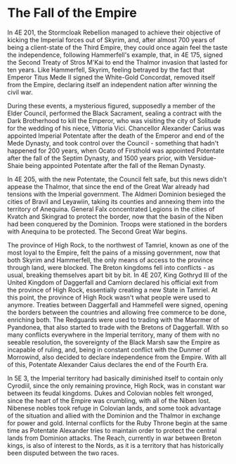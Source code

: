 # The Fall of the Empire

In 4E 201, the Stormcloak Rebellion managed to achieve their objective of kicking the Imperial forces out of Skyrim, and, after almost 700 years of being a client-state of the Third Empire, they could once again feel the taste the independence, following Hammerfell's example, that, in 4E 175, signed the Second Treaty of Stros M'Kai to end the Thalmor invasion that lasted for ten years. Like Hammerfell, Skyrim, feeling betrayed by the fact that Emperor Titus Mede II signed the White-Gold Concordat, removed itself from the Empire, declaring itself an independent nation after winning the civil war.

During these events, a mysterious figured, supposedly a member of the Elder Council, performed the Black Sacrament, sealing a contract with the Dark Brotherhood to kill the Emperor, who was visiting the city of Solitude for the wedding of his niece, Vittoria Vici. Chancellor Alexander Carius was appointed Imperial Potentate after the death of the Emperor and end of the Mede Dynasty, and took control over the Council - something that hadn't happened for 200 years, when Ocato of Firsthold was appointed Potentate after the fall of the Septim Dynasty, and 1500 years prior, with Versidue-Shaie being appointed Potentate after the fall of the Reman Dynasty.

In 4E 205, with the new Potentate, the Council felt safe, but this news didn't appease the Thalmor, that since the end of the Great War already had tensions with the Imperial government. The Aldmeri Dominion besieged the cities of Bravil and Leyawiin, taking its counties and annexing them into the territory of Anequina. General Falx concentrated Legions in the cities of Kvatch and Skingrad to protect the border, now that the basin of the Niben had been conquered by the Dominion. Troops were stationed in the borders with Anequina to be protected. The Second Great War begins.

The province of High Rock, to the northwest of Tamriel, known as one of the most loyal to the Empire, felt the pains of a missing government, now that both Skyrim and Hammerfell, the only means of access to the province through land, were blocked. The Breton kingdoms fell into conflicts - as usual, breaking themselves apart bit by bit. In 4E 207, King Gothryd III of the United Kingdom of Daggerfall and Camlorn declared his official exit from the province of High Rock, essentially creating a new State in Tamriel. At this point, the province of High Rock wasn't what people were used to anymore. Treaties between Daggerfall and Hammefell were signed, opening the borders between the countries and allowing free commerce to be done, enriching both. The Redguards were used to trading with the Maormer of Pyandonea, that also started to trade with the Bretons of Daggerfall. With so many conflicts everywhere in the Imperial territory, many of them with no seeable resolution, the sovereignty of the Black Marsh saw the Empire as incapable of ruling, and, being in constant conflict with the Dunmer of Morrowind, also decided to declare independence from the Empire. With all of this, Potentate Alexander Caius declares the end of the Fourth Era.

In 5E 3, the Imperial territory had basically diminished itself to contain only Cyrodiil, since the only remaining province, High Rock, was in constant war between its feudal kingdoms. Dukes and Colovian nobles felt wronged, since the heart of the Empire was crumbling, with all of the Niben lost. Nibenese nobles took refuge in Colovian lands, and some took advantage of the situation and allied with the Dominion and the Thalmor in exchange for power and gold. Internal conflicts for the Ruby Throne begin at the same time as Potentate Alexander tries to maintain order to protect the central lands from Dominion attacks. The Reach, currently in war between Breton kings, is also of interest to the Nords, as it is a territory that has historically been disputed between the two races.